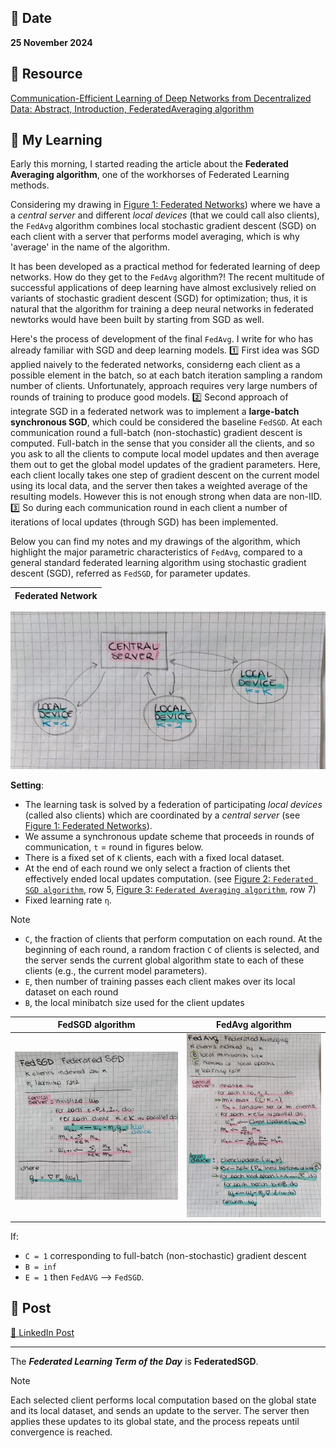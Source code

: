 ## 📅 Date
**25 November 2024**

## 📰 Resource
[Communication-Efficient Learning of Deep Networks from Decentralized Data: Abstract, Introduction, FederatedAveraging algorithm](https://arxiv.org/pdf/1602.05629)

## 🔖 My Learning
Early this morning, I started reading the article about the **Federated Averaging algorithm**, one of the workhorses of Federated Learning methods.

Considering my drawing in [Figure 1: Federated Networks](https://github.com/GiuliaGualtieri/30DaysOfFLCode/raw/main/30days/images/FederatedNetworks.jpeg)) where we have a a _central server_ and different _local devices_ (that we could call also clients), the `FedAvg` algorithm combines local stochastic gradient descent (SGD) on each client with a server that performs model averaging, which is why 'average' in the name of the algorithm. 

It has been developed as a practical method for federated learning of deep networks. How do they get to the `FedAvg` algorithm?! 
The recent multitude of successful applications of deep learning have almost exclusively relied on variants of stochastic gradient descent (SGD) for optimization; thus, it is natural that the algorithm for training a deep neural networks in federated newtorks would have been built by starting from SGD as well.

Here's the process of development of the final `FedAvg`. I write for who has already familiar with SGD and deep learning models.
1️⃣ First idea was SGD applied naively to the federated networks, considerng each client as a possible element in the batch, so at each batch iteration sampling a random number of clients. Unfortunately, approach requires very large numbers of rounds of training to produce good models.
2️⃣ Second approach of integrate SGD in a federated network was to implement a **large-batch synchronous SGD**, which could be considered the baseline `FedSGD`. At each communication round a full-batch (non-stochastic) gradient descent is computed. Full-batch in the sense that you consider all the clients, and so you ask to all the clients to compute local model updates and then average them out to get the global model updates of the gradient parameters. Here, each client locally takes one step of gradient descent on the current model using its local data, and the server then takes a weighted average of the resulting models. However this is not enough strong when data are non-IID. 
3️⃣ So during each communication round in each client a number of iterations of local updates (through SGD) has been implemented.

Below you can find my notes and my drawings of the algorithm, which highlight the major parametric characteristics of 
`FedAvg`, compared to a general standard federated learning algorithm using stochastic gradient descent (SGD), referred as `FedSGD`, for parameter updates.

Federated Network| 
:-------------------------:|
![Figure 1: Federated Networks](../images/FederatedNetworks.jpeg)

**Setting**: 
- The learning task is solved by a federation of participating _local devices_ (called also clients) which are coordinated by a _central server_ (see [Figure 1: Federated Networks](https://github.com/GiuliaGualtieri/30DaysOfFLCode/raw/main/30days/images/FederatedNetworks.jpeg)).
- We assume a synchronous update scheme that proceeds in rounds of communication, `t` = round in figures below.
- There is a fixed set of `K` clients, each with a fixed local dataset. 
- At the end of each round we only select a fraction of clients thet effectively ended local updates computation. (see [Figure 2: `Federated SGD algorithm`](https://github.com/GiuliaGualtieri/30DaysOfFLCode/raw/main/30days/images/FedSGD.jpeg), row 5, [Figure 3: `Federated Averaging algorithm`](https://github.com/GiuliaGualtieri/30DaysOfFLCode/raw/main/30days/images/FedAVG.jpeg), row 7)
- Fixed learning rate `η`.
> [!NOTE]
> - `C`, the fraction of clients that perform computation on each round. At the beginning of each round, a random fraction `C` of clients is selected, and the server sends the current global algorithm state to each of these clients (e.g., the current model parameters).
> - `E`, then number of training passes each client makes over its local dataset on each round
> - `B`, the local minibatch size used for the client updates


FedSGD algorithm             |  FedAvg algorithm
:-------------------------:|:-------------------------:
![Figure 2: `Federated SGD algorithm`](../images/FedSGD.jpeg)  |  ![Figure 3: `Federated Averaging algorithm`](../images/FedAVG.jpeg)
 

If:
- `C = 1` corresponding to full-batch (non-stochastic) gradient descent
- `B = inf`
- `E = 1`
then `FedAVG` --> `FedSGD`.


## 📮 Post 

[📘 LinkedIn Post]()

------
The _**Federated Learning Term of the Day**_ is **FederatedSGD**.
> [!NOTE]
> Each selected client performs local computation based on the global state and its local dataset, and sends an update to the server. The server then applies these updates to its global state, and the process repeats until convergence is reached.
